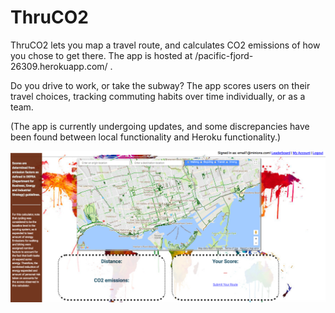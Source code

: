 # ThruCO2

ThruCO2 lets you map a travel route, and calculates CO2 emissions of how you chose to get there. The app is hosted at /pacific-fjord-26309.herokuapp.com/ .

Do you drive to work, or take the subway? The app scores users on their travel choices, tracking commuting habits over time individually, or as a team.

(The app is currently undergoing updates, and some discrepancies have been found between local functionality and Heroku functionality.)

![carbon calculator landing page](app/assets/images/calcintro.png)
